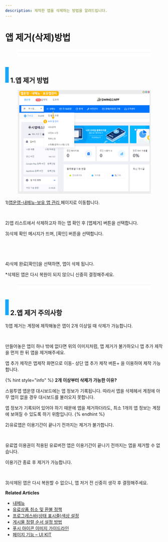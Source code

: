 ```yaml
---
description: 제작한 앱을 삭제하는 방법을 알려드립니다.
---
```


# 앱 제거(삭제)방법

<figure><img src="../../../.gitbook/assets/구분선 (2).PNG" alt=""><figcaption></figcaption></figure>

## ![](<../../../.gitbook/assets/image (2) (1).png>) 1.앱 제거 방법

<figure><img src="../../../.gitbook/assets/앱제거1.png" alt=""><figcaption></figcaption></figure>

1\)[앱운영-내메뉴-보유 앱 관리 ](http://www.swing2app.co.kr/view/app\_stat)페이지로 이동합니다.



<figure><img src="https://wp.swing2app.co.kr/wp-content/uploads/2023/01/%EC%95%B1%EC%A0%9C%EA%B1%B02.png" alt=""><figcaption></figcaption></figure>

2\)앱 리스트에서 삭제하고자 하는 앱 확인 후 \[앱제거] 버튼을 선택합니다.

3\)삭제 확인 메시지가 뜨며, \[확인] 버튼을 선택합니다.

​

<figure><img src="https://wp.swing2app.co.kr/wp-content/uploads/2023/01/%EC%95%B1%EC%A0%9C%EA%B1%B03.png" alt=""><figcaption></figcaption></figure>

4\)삭제 완료\[확인]을 선택하면, 앱이 삭제 됩니다.

\*삭제된 앱은 다시 복원이 되지 않으니 신중히 결정해주세요.

<figure><img src="../../../.gitbook/assets/구분선 (2).PNG" alt=""><figcaption></figcaption></figure>

## ![](<../../../.gitbook/assets/image (2) (1).png>) 2.앱 제거 주의사항

1\)앱 제거는 계정에 제작해놓은 앱이 2개 이상일 때 삭제가 가능합니다.

<figure><img src="https://wp.swing2app.co.kr/wp-content/uploads/2023/01/%EC%95%B1%EC%A0%9C%EA%B1%B05.png" alt=""><figcaption></figcaption></figure>

만들어놓은 앱이 하나 밖에 없다면 위의 이미지처럼, 앱 제거가 불가하오니 앱 추가 제작을 먼저 한 뒤 앱을 제거해주세요.

앱 추가 제작은 앱제작 화면으로 이동- 상단 앱 추가 제작 버튼+ 을 이용하여 제작 가능합니다.

{% hint style="info" %}
**2개 이상부터 삭제가 가능한 이유?**

스윙투앱 앱운영 대시보드에는 앱 정보가 기록됩니다. 따라서 앱을 삭제헤서 계정에 아무 앱이 없을 경우 대시보드를 불러오지 못합니다.

앱 정보가 기록되어 있어야 하기 때문에 앱을 제거하더라도, 최소 1개의 앱 정보는 계정에 보여질 수 있도록 하기 위함입니다.
{% endhint %}



2\)유료앱은 이용기간이 끝나기 전까지는 제거가 불가합니다.

<figure><img src="https://wp.swing2app.co.kr/wp-content/uploads/2023/01/%EC%95%B1%EC%A0%9C%EA%B1%B04.png" alt=""><figcaption></figcaption></figure>

유료앱 이용권이 적용된 유료버전 앱은 이용기간이 끝나기 전까지는 앱을 제거할 수 없습니다.

이용기간 종료 후 제거가 가능합니다.

​

3\)삭제된 앱은 다시 복원할 수 없으니, 앱 저거 전 신중히 생각 후 결정해주세요.





**Related Articles**

* [내메뉴](https://wp.swing2app.co.kr/documentation/appmanage/menu/)
* [유료상품 취소 및 환불 정책](https://wp.swing2app.co.kr/documentation/appmanage/pay/refund/)
* [프로그레스바(상태 표시줄)색상 설정](https://wp.swing2app.co.kr/documentation/v3manual/webview-pushapp/progressbar/)
* [게시물 정렬 순서 설정 방법](https://wp.swing2app.co.kr/documentation/appmanage/board/sort-posts/)
* [푸시 아이콘 이미지 가이드라인](https://wp.swing2app.co.kr/documentation/appmanage/pushmember/pushicon-guideline/)
* [페이지 기능 – UI KIT](https://wp.swing2app.co.kr/documentation/v3manual/step3-page/ui-kit/)

